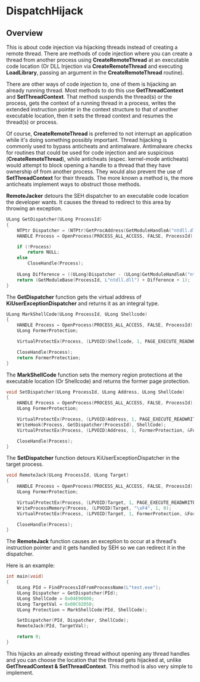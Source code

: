 # DispatchHijack

## Overview

This is about code injection via hijacking threads instead of creating a remote thread. There are methods of code injection where you can create a thread from another process using **CreateRemoteThread** at an executable code location (Or DLL Injection via **CreateRemoteThread** and executing **LoadLibrary**, passing an argument in the **CreateRemoteThread** routine).

There are other ways of code injection to, one of them is hijacking an already running thread. Most methods to do this use **GetThreadContext** and **SetThreadContext**. That method suspends the thread(s) or the process, gets the context of a running thread in a process, writes the extended instruction pointer in the context structure to that of another executable location, then it sets the thread context and resumes the thread(s) or process.

Of course, **CreateRemoteThread** is preferred to not interrupt an application while it's doing something possibly important. Thread hijacking is commonly used to bypass anticheats and antimalware. Antimalware checks for routines that could be used for code injection and are suspicious (**CreateRemoteThread**), while anticheats (espec. kernel-mode anticheats) would attempt to block opening a handle to a thread that they have ownership of from another process. They would also prevent the use of **SetThreadContext** for their threads. The more known a method is, the more anticheats implement ways to obstruct those methods.

**RemoteJacker** detours the SEH dispatcher to an executable code location the developer wants. It causes the thread to redirect to this area by throwing an exception.

```C
ULong GetDispatcher(ULong ProcessId)
{
	NTPtr Dispatcher = (NTPtr)GetProcAddress(GetModuleHandleA("ntdll.dll"), "KiUserExceptionDispatcher");
	HANDLE Process = OpenProcess(PROCESS_ALL_ACCESS, FALSE, ProcessId);

	if (!Process)
		return NULL;
	else
		CloseHandle(Process);
	
	ULong Difference = ((ULong)Dispatcher - (ULong)GetModuleHandleA("ntdll.dll"));
	return (GetModuleBase(ProcessId, L"ntdll.dll") + Difference + 1);
}
```

The **GetDispatcher** function gets the virtual address of **KiUserExceptionDispatcher** and returns it as an integral type.

```C
ULong MarkShellCode(ULong ProcessId, ULong Shellcode)
{
	HANDLE Process = OpenProcess(PROCESS_ALL_ACCESS, FALSE, ProcessId);
	ULong FormerProtection;

	VirtualProtectEx(Process, (LPVOID)Shellcode, 1, PAGE_EXECUTE_READWRITE, &FormerProtection);

	CloseHandle(Process);
	return FormerProtection;
}
```

The **MarkShellCode** function sets the memory region protections at the executable location (Or Shellcode) and returns the former page protection.

```C
void SetDispatcher(ULong ProcessId, ULong Address, ULong ShellCode)
{
	HANDLE Process = OpenProcess(PROCESS_ALL_ACCESS, FALSE, ProcessId);
	ULong FormerProtection;

	VirtualProtectEx(Process, (LPVOID)Address, 1, PAGE_EXECUTE_READWRITE, &FormerProtection);
	WriteHook(Process, GetDispatcher(ProcessId), ShellCode);
	VirtualProtectEx(Process, (LPVOID)Address, 1, FormerProtection, &FormerProtection);

	CloseHandle(Process);
}
```

The **SetDispatcher** function detours KiUserExceptionDispatcher in the target process.

```C
void RemoteJack(ULong ProcessId, ULong Target)
{
	HANDLE Process = OpenProcess(PROCESS_ALL_ACCESS, FALSE, ProcessId);
	ULong FormerProtection;

	VirtualProtectEx(Process, (LPVOID)Target, 1, PAGE_EXECUTE_READWRITE, &FormerProtection);
	WriteProcessMemory(Process, (LPVOID)Target, "\xF4", 1, 0);
	VirtualProtectEx(Process, (LPVOID)Target, 1, FormerProtection, &FormerProtection);

	CloseHandle(Process);
}
```

The **RemoteJack** function causes an exception to occur at a thread's instruction pointer and it gets handled by SEH so we can redirect it in the dispatcher.

Here is an example: 

```C
int main(void)
{
	ULong PId = FindProcessIdFromProcessName(L"test.exe");
	ULong Dispatcher = GetDispatcher(PId);
	ULong ShellCode = 0x04E90000;
	ULong TargetVal = 0x00C92D50;
	ULong Protection = MarkShellCode(PId, ShellCode);

	SetDispatcher(PId, Dispatcher, ShellCode);
	RemoteJack(PId, TargetVal);

    return 0;
}

```

This hijacks an already existing thread without opening any thread handles and you can choose the location that the thread gets hijacked at, unlike **GetThreadContext & SetThreadContext**. This method is also very simple to implement.
